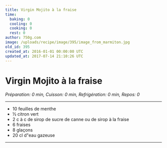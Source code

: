 ```yaml
---
title: Virgin Mojito à la fraise
time:
  baking: 0
  cooling: 0
  cooking: 0
  rest: 0
author: 750g.com
image: /uploads/recipe/image/395/image_from_marmiton.jpg
old_id: 395
created_at: 2016-01-01 00:00:00 UTC
updated_at: 2017-07-14 21:10:26 UTC
---
```


# Virgin Mojito à la fraise

_Préparation: 0 min, Cuisson: 0 min, Refrigération: 0 min, Repos: 0_

---

- 10 feuilles de menthe
- ½ citron vert
- 2 c à c de sirop de sucre de canne ou de sirop à la fraise
- 6 fraises
- 8 glaçons
- 20 cl d"eau gazeuse

---
